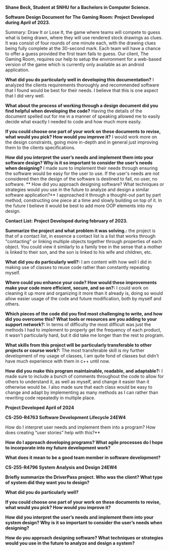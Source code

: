 **Shane Beck, Student at SNHU for a Bachelors in Computer Science.**

**Software Design Document for The Gaming Room:**
**Project Developed during April of 2023.**

Summary:
    Draw It or Lose It, the game where teams will compete to guess what is being drawn, where they will use rendered stock drawings as clues. It was consist of four rounds of one minute each, with the drawing clues being fully complete at the 30-second mark. Each team will have a chance to offer a guess provided the first team fails to guess. Our client, The Gaming Room, requires our help to setup the environment for a web-based version of the game which is currently only available as an android application.

**What did you do particularly well in developing this documentation?**
    I analyzed the clients requirements thoroughly and recommended software that I found would be best for their needs. I believe that this is one aspect that I did very well.

**What about the process of working through a design document did you find helpful when developing the code?**
    Having the details of the document spelled out for me in a manner of speaking allowed me to easily decide what exactly I needed to code and how much more easily.

**If you could choose one part of your work on these documents to revise, what would you pick? How would you improve it?**
    I would work more on the design constraints, going more in-depth and in general just improving them to the clients specifications.

**How did you interpret the user’s needs and implement them into your software design? Why is it so important to consider the user’s needs when designing?**
    I made sure to implement their needs through ensuring the software would be easy for the user to use. If the user's needs are not considered then the design of the software is destined to fail, no user, no software.
**
How did you approach designing software? What techniques or strategies would you use in the future to analyze and design a similar software application?**
    I approached it through a thought-out part by part method, constructing one piece at a time and slowly building on top of it. In the future I believe it would be best to add more OOP elements into my design.

**Contact List:**
**Project Developed during february of 2023.**

**Summarize the project and what problem it was solving.:**
    the project is that of a contact list, in essence a contact list is a list that works through "contacting" or linking multiple objects together through properties of each object. You could view it similarly to a family tree in the sense that a mother is linked to their son, and the son is linked to his wife and children, etc.

**What did you do particularly well?:**
    I am content with how well I did in making use of classes to reuse code rather than constantly repeating myself.

**Where could you enhance your code? How would these improvements make your code more efficient, secure, and so on?:**
    I could work on cleaning it up more and organizing it more than it already is, doing so would allow easier usage of the code and future modification, both by myself and others.

**Which pieces of the code did you find most challenging to write, and how did you overcome this? What tools or resources are you adding to your support network?:**
    In terms of difficulty the most difficult was just the methods I had to implement to properly get the frequency of each product, it wasn't particularly hard, but it did take me longer than the rest to program.

**What skills from this project will be particularly transferable to other projects or course work?:**
    The most transferable skill is my further development of my usage of classes, I am quite fond of classes but didn't have much experience with them in c++ until now.

**How did you make this program maintainable, readable, and adaptable?:**
    I made sure to include a bunch of comments throughout the code to allow for others to understand it, as well as myself, and change it easier than it otherwise would be. I also made sure that each class would be easy to change and adapt by implementing as many methods as I can rather than rewriting code repeatedly in multiple place.

**Project Developed April of 2024**

**CS-250-R4763 Software Development Lifecycle 24EW4**

How do I interpret user needs and implement them into a program? How does creating “user stories” help with this?**
    
**How do I approach developing programs? What agile processes do I hope to incorporate into my future development work?**
    
**What does it mean to be a good team member in software development?**

**CS-255-R4796 System Analysis and Design 24EW4**

**Briefly summarize the DriverPass project. Who was the client? What type of system did they want you to design?**

**What did you do particularly well?**

**If you could choose one part of your work on these documents to revise, what would you pick? How would you improve it?**

**How did you interpret the user’s needs and implement them into your system design? Why is it so important to consider the user’s needs when designing?**

**How do you approach designing software? What techniques or strategies would you use in the future to analyze and design a system?**


